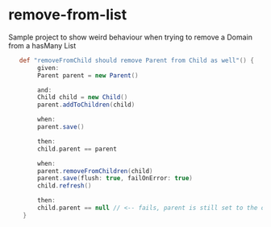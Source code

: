 # remove-from-list

Sample project to show weird behaviour when trying to remove a Domain from a hasMany List

```groovy
   def "removeFromChild should remove Parent from Child as well"() {
        given:
        Parent parent = new Parent()

        and:
        Child child = new Child()
        parent.addToChildren(child)

        when:
        parent.save()

        then:
        child.parent == parent

        when:
        parent.removeFromChildren(child)
        parent.save(flush: true, failOnError: true)
        child.refresh()

        then:
        child.parent == null // <-- fails, parent is still set to the old parent
    }
```
